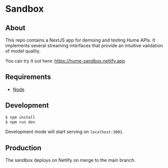# Sandbox

## About

This repo contains a NextJS app for demoing and testing Hume APIs. It implements several streaming interfaces that provide an intuitive validation of model quality.

You can try it out here: https://hume-sandbox.netlify.app

## Requirements

- [Node](https://nodejs.org/)

## Development

```bash
$ npm install
$ npm run dev
```

Development mode will start serving on `localhost:3001`.

## Production

The sandbox deploys on Netlify on merge to the main branch.

